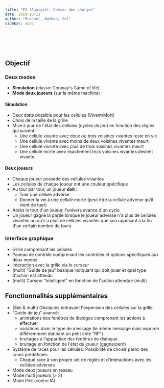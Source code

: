 ```yaml
---
title: "P2 (Analyse): Cahier des charges"
date: 2018-10-11
author: "Michael, Nathan, Sol"
sidebar: auto
---
```


<br>
<br>
<br>

## Objectif

### Deux modes
* **Simulation** (classic Conway's Game of life)
* **Mode deux joueurs** (sur la même machine)


#### Simulation
* Deux états possible pour les cellules (Vivant/Mort)
* Choix de la taille de la grille
* Mise à jour de l'état des cellules (cycles de jeu) en fonction des règles qui suivent:
    * Une cellule vivante avec deux ou trois voisines vivantes reste en vie
    * Une cellule vivante avec moins de deux voisines vivantes meurt 
    * Une cellule vivante avec plus de trois voisines vivantes meurt
    * Une cellule morte avec exactement trois voisines vivantes devient vivante

#### Deux joueurs
* Chaque joueur possède des cellules vivantes
* Les cellules de chaque joueur ont une couleur spécifique
* Au tour par tour, un joueur **doit** :
    * Tuer une cellule adverse
    * Donner la vie à une cellule morte (peut être la cellule adverse qu'il vient de tuer)
* Après le tour d'un joueur, l'univers avance d'un cycle
* Un joueur gagne la partie lorsque le joueur adverse n'a plus de cellules vivantes ou qu'il a plus de cellules vivantes que son opposant à la fin d'un certain nombre de tours

### Interface graphique
* Grille comprenant les cellules
* Paneau de contrôle comprenant les contrôles et options spécifiques aux deux modes
* Interaction avec la grille via le curseur
* (multi) "Guide de jeu" basique indiquant qui doit jouer et quel type d'action est attendu
* (multi) Curseur "intelligent" en fonction de l'action attendue (multi)

## Fonctionnalités supplémentaires
* (Sim & multi) Obstacles entravant l'expension des cellules sur la grille
* "Guide de jeu" avancé:
    * animations des fenêtres de dialogue comprenant les actions à effectuer 
    * variations dans le type de message (le même message mais exprimé différemment donnant un petit coté "RP")
    * bruitages à l'apparition des fenêtres de dialogue
    * bruitage en fonction de l'état du joueur (gagne/perd)
* Système de races pour les cellules: Possibilité de choisir parmi des races prédéfinies
    * Chaque race à son propre set de règles et d'interactions avec les cellules adverses
* Mode deux joueurs en reseau
* Mode multi joueurs (> 2)
* Mode PvE (contre IA)

